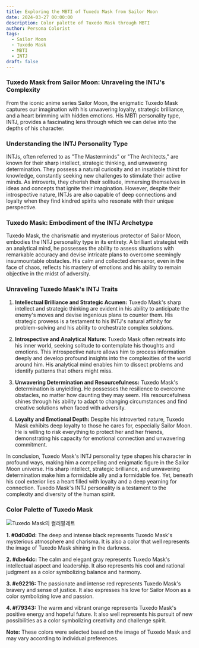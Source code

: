 ```yaml
---
title: Exploring the MBTI of Tuxedo Mask from Sailor Moon
date: 2024-03-27 00:00:00
description: Color palette of Tuxedo Mask through MBTI
author: Persona Colorist
tags:
  - Sailor Moon
  - Tuxedo Mask
  - MBTI
  - INTJ
draft: false
---
```


### Tuxedo Mask from Sailor Moon: Unraveling the INTJ's Complexity

From the iconic anime series Sailor Moon, the enigmatic Tuxedo Mask captures our imagination with his unwavering loyalty, strategic brilliance, and a heart brimming with hidden emotions. His MBTI personality type, INTJ, provides a fascinating lens through which we can delve into the depths of his character.

### Understanding the INTJ Personality Type

INTJs, often referred to as "The Masterminds" or "The Architects," are known for their sharp intellect, strategic thinking, and unwavering determination. They possess a natural curiosity and an insatiable thirst for knowledge, constantly seeking new challenges to stimulate their active minds. As introverts, they cherish their solitude, immersing themselves in ideas and concepts that ignite their imagination. However, despite their introspective nature, INTJs are also capable of deep connections and loyalty when they find kindred spirits who resonate with their unique perspective.

### Tuxedo Mask: Embodiment of the INTJ Archetype

Tuxedo Mask, the charismatic and mysterious protector of Sailor Moon, embodies the INTJ personality type in its entirety. A brilliant strategist with an analytical mind, he possesses the ability to assess situations with remarkable accuracy and devise intricate plans to overcome seemingly insurmountable obstacles. His calm and collected demeanor, even in the face of chaos, reflects his mastery of emotions and his ability to remain objective in the midst of adversity.

### Unraveling Tuxedo Mask's INTJ Traits

1. **Intellectual Brilliance and Strategic Acumen:** Tuxedo Mask's sharp intellect and strategic thinking are evident in his ability to anticipate the enemy's moves and devise ingenious plans to counter them. His strategic prowess is a testament to his INTJ's natural affinity for problem-solving and his ability to orchestrate complex solutions.

2. **Introspective and Analytical Nature:** Tuxedo Mask often retreats into his inner world, seeking solitude to contemplate his thoughts and emotions. This introspective nature allows him to process information deeply and develop profound insights into the complexities of the world around him. His analytical mind enables him to dissect problems and identify patterns that others might miss.

3. **Unwavering Determination and Resourcefulness:** Tuxedo Mask's determination is unyielding. He possesses the resilience to overcome obstacles, no matter how daunting they may seem. His resourcefulness shines through his ability to adapt to changing circumstances and find creative solutions when faced with adversity.

4. **Loyalty and Emotional Depth:** Despite his introverted nature, Tuxedo Mask exhibits deep loyalty to those he cares for, especially Sailor Moon. He is willing to risk everything to protect her and her friends, demonstrating his capacity for emotional connection and unwavering commitment.

In conclusion, Tuxedo Mask's INTJ personality type shapes his character in profound ways, making him a compelling and enigmatic figure in the Sailor Moon universe. His sharp intellect, strategic brilliance, and unwavering determination make him a formidable ally and a formidable foe. Yet, beneath his cool exterior lies a heart filled with loyalty and a deep yearning for connection. Tuxedo Mask's INTJ personality is a testament to the complexity and diversity of the human spirit.

### Color Palette of Tuxedo Mask

![Tuxedo Mask의 컬러팔레트](https://i.imgur.com/fobzsQy.png#center)

**1. #0d0d0d:** The deep and intense black represents Tuxedo Mask's mysterious atmosphere and charisma. It is also a color that well represents the image of Tuxedo Mask shining in the darkness.

**2. #dbe4dc:** The calm and elegant gray represents Tuxedo Mask's intellectual aspect and leadership. It also represents his cool and rational judgment as a color symbolizing balance and harmony.

**3. #e92216:** The passionate and intense red represents Tuxedo Mask's bravery and sense of justice. It also expresses his love for Sailor Moon as a color symbolizing love and passion.

**4. #f79343:** The warm and vibrant orange represents Tuxedo Mask's positive energy and hopeful future. It also well represents his pursuit of new possibilities as a color symbolizing creativity and challenge spirit.

**Note:** These colors were selected based on the image of Tuxedo Mask and may vary according to individual preferences.

